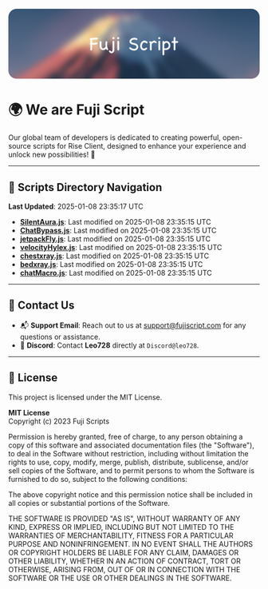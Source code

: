 ![Banner](.github/b.webp)

# 🌍 **We are Fuji Script**

Our global team of developers is dedicated to creating powerful, open-source scripts for Rise Client, designed to enhance your experience and unlock new possibilities! 🌟

---
<!-- SCRIPTS_NAVIGATION_START -->
## 📂 **Scripts Directory Navigation**

**Last Updated**: 2025-01-08 23:35:17 UTC

- **[SilentAura.js](scripts/SilentAura.js)**: Last modified on 2025-01-08 23:35:15 UTC
- **[ChatBypass.js](scripts/ChatBypass.js)**: Last modified on 2025-01-08 23:35:15 UTC
- **[jetpackFly.js](scripts/jetpackFly.js)**: Last modified on 2025-01-08 23:35:15 UTC
- **[velocityHylex.js](scripts/velocityHylex.js)**: Last modified on 2025-01-08 23:35:15 UTC
- **[chestxray.js](scripts/chestxray.js)**: Last modified on 2025-01-08 23:35:15 UTC
- **[bedxray.js](scripts/bedxray.js)**: Last modified on 2025-01-08 23:35:15 UTC
- **[chatMacro.js](scripts/chatMacro.js)**: Last modified on 2025-01-08 23:35:15 UTC

<!-- SCRIPTS_NAVIGATION_END -->

---

## 💬 **Contact Us**  
- 📬 **Support Email**: Reach out to us at [support@fujiscript.com](mailto:support@fujiscript.com) for any questions or assistance.  
- 💬 **Discord**: Contact **Leo728** directly at `Discord@leo728`.

---

## 📜 **License**

This project is licensed under the MIT License.  

**MIT License**  
Copyright (c) 2023 Fuji Scripts  

Permission is hereby granted, free of charge, to any person obtaining a copy of this software and associated documentation files (the "Software"), to deal in the Software without restriction, including without limitation the rights to use, copy, modify, merge, publish, distribute, sublicense, and/or sell copies of the Software, and to permit persons to whom the Software is furnished to do so, subject to the following conditions:  

The above copyright notice and this permission notice shall be included in all copies or substantial portions of the Software.  

THE SOFTWARE IS PROVIDED "AS IS", WITHOUT WARRANTY OF ANY KIND, EXPRESS OR IMPLIED, INCLUDING BUT NOT LIMITED TO THE WARRANTIES OF MERCHANTABILITY, FITNESS FOR A PARTICULAR PURPOSE AND NONINFRINGEMENT. IN NO EVENT SHALL THE AUTHORS OR COPYRIGHT HOLDERS BE LIABLE FOR ANY CLAIM, DAMAGES OR OTHER LIABILITY, WHETHER IN AN ACTION OF CONTRACT, TORT OR OTHERWISE, ARISING FROM, OUT OF OR IN CONNECTION WITH THE SOFTWARE OR THE USE OR OTHER DEALINGS IN THE SOFTWARE.  
